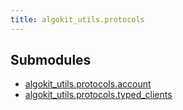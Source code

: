 ```yaml
---
title: algokit_utils.protocols
---
```

## Submodules

* [algokit_utils.protocols.account]()
* [algokit_utils.protocols.typed_clients]()